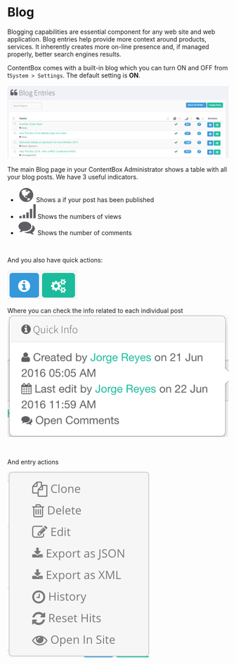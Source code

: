 # Blog


Blogging capabilities are essential component for any web site and web application. Blog entries help provide more context around products, services. It inherently creates more on-line presence and, if managed properly, better search engines results.

ContentBox comes with a built-in blog which you can turn ON and OFF from t`System > Settings`. The default setting is **ON**.


![](/images/cnb-blog.png)


The main Blog page in your ContentBox Administrator shows a table with all your blog posts. We have 3 useful indicators.


* ![](/images/published.png) Shows a if your post has been published
* ![](/images/views.png)Shows the numbers of views
* ![](/images/comments.png) Shows the number of comments

<br>

And you also have quick actions:

![](/images/blog-info-actions.png)


Where you can check the info related to each individual post
![](/images/blog-info.png) 

<br>

And entry actions

![](/images/blog-actions.png)






